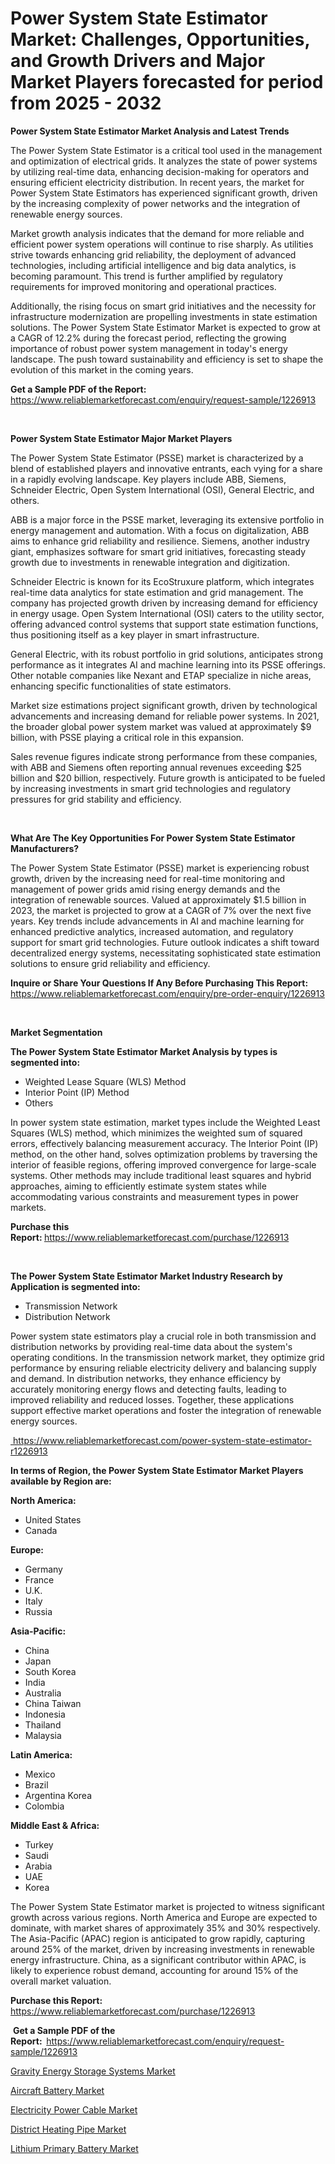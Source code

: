 <p><h1>Power System State Estimator Market: Challenges, Opportunities, and Growth Drivers and Major Market Players forecasted for period from 2025 - 2032</h1></p><p><strong>Power System State Estimator Market Analysis and Latest Trends</strong></p>
<p><p>The Power System State Estimator is a critical tool used in the management and optimization of electrical grids. It analyzes the state of power systems by utilizing real-time data, enhancing decision-making for operators and ensuring efficient electricity distribution. In recent years, the market for Power System State Estimators has experienced significant growth, driven by the increasing complexity of power networks and the integration of renewable energy sources.</p><p>Market growth analysis indicates that the demand for more reliable and efficient power system operations will continue to rise sharply. As utilities strive towards enhancing grid reliability, the deployment of advanced technologies, including artificial intelligence and big data analytics, is becoming paramount. This trend is further amplified by regulatory requirements for improved monitoring and operational practices.</p><p>Additionally, the rising focus on smart grid initiatives and the necessity for infrastructure modernization are propelling investments in state estimation solutions. The Power System State Estimator Market is expected to grow at a CAGR of 12.2% during the forecast period, reflecting the growing importance of robust power system management in today's energy landscape. The push toward sustainability and efficiency is set to shape the evolution of this market in the coming years.</p></p>
<p><strong>Get a Sample PDF of the Report:&nbsp;</strong> <a href="https://www.reliablemarketforecast.com/enquiry/request-sample/1226913?utm_campaign=1097&utm_medium=2&utm_source=Github&utm_content=ia&utm_term=13022025&utm_id=power-system-state-estimator">https://www.reliablemarketforecast.com/enquiry/request-sample/1226913</a></p>
<p>&nbsp;</p>
<p><strong>Power System State Estimator Major Market Players</strong></p>
<p><p>The Power System State Estimator (PSSE) market is characterized by a blend of established players and innovative entrants, each vying for a share in a rapidly evolving landscape. Key players include ABB, Siemens, Schneider Electric, Open System International (OSI), General Electric, and others.</p><p>ABB is a major force in the PSSE market, leveraging its extensive portfolio in energy management and automation. With a focus on digitalization, ABB aims to enhance grid reliability and resilience. Siemens, another industry giant, emphasizes software for smart grid initiatives, forecasting steady growth due to investments in renewable integration and digitization.</p><p>Schneider Electric is known for its EcoStruxure platform, which integrates real-time data analytics for state estimation and grid management. The company has projected growth driven by increasing demand for efficiency in energy usage. Open System International (OSI) caters to the utility sector, offering advanced control systems that support state estimation functions, thus positioning itself as a key player in smart infrastructure.</p><p>General Electric, with its robust portfolio in grid solutions, anticipates strong performance as it integrates AI and machine learning into its PSSE offerings. Other notable companies like Nexant and ETAP specialize in niche areas, enhancing specific functionalities of state estimators.</p><p>Market size estimations project significant growth, driven by technological advancements and increasing demand for reliable power systems. In 2021, the broader global power system market was valued at approximately $9 billion, with PSSE playing a critical role in this expansion.</p><p>Sales revenue figures indicate strong performance from these companies, with ABB and Siemens often reporting annual revenues exceeding $25 billion and $20 billion, respectively. Future growth is anticipated to be fueled by increasing investments in smart grid technologies and regulatory pressures for grid stability and efficiency.</p></p>
<p>&nbsp;</p>
<p><strong>What Are The Key Opportunities For Power System State Estimator Manufacturers?</strong></p>
<p><p>The Power System State Estimator (PSSE) market is experiencing robust growth, driven by the increasing need for real-time monitoring and management of power grids amid rising energy demands and the integration of renewable sources. Valued at approximately $1.5 billion in 2023, the market is projected to grow at a CAGR of 7% over the next five years. Key trends include advancements in AI and machine learning for enhanced predictive analytics, increased automation, and regulatory support for smart grid technologies. Future outlook indicates a shift toward decentralized energy systems, necessitating sophisticated state estimation solutions to ensure grid reliability and efficiency.</p></p>
<p><strong>Inquire or Share Your Questions If Any Before Purchasing This Report:</strong> <a href="https://www.reliablemarketforecast.com/enquiry/pre-order-enquiry/1226913?utm_campaign=1097&utm_medium=2&utm_source=Github&utm_content=ia&utm_term=13022025&utm_id=power-system-state-estimator">https://www.reliablemarketforecast.com/enquiry/pre-order-enquiry/1226913</a></p>
<p>&nbsp;</p>
<p><strong>Market Segmentation</strong></p>
<p><strong>The Power System State Estimator Market Analysis by types is segmented into:</strong></p>
<p><ul><li>Weighted Lease Square (WLS) Method</li><li>Interior Point (IP) Method</li><li>Others</li></ul></p>
<p><p>In power system state estimation, market types include the Weighted Least Squares (WLS) method, which minimizes the weighted sum of squared errors, effectively balancing measurement accuracy. The Interior Point (IP) method, on the other hand, solves optimization problems by traversing the interior of feasible regions, offering improved convergence for large-scale systems. Other methods may include traditional least squares and hybrid approaches, aiming to efficiently estimate system states while accommodating various constraints and measurement types in power markets.</p></p>
<p><strong>Purchase this Report:&nbsp;</strong><a href="https://www.reliablemarketforecast.com/purchase/1226913?utm_campaign=1097&utm_medium=2&utm_source=Github&utm_content=ia&utm_term=13022025&utm_id=power-system-state-estimator">https://www.reliablemarketforecast.com/purchase/1226913</a></p>
<p>&nbsp;</p>
<p><strong>The Power System State Estimator Market Industry Research by Application is segmented into:</strong></p>
<p><ul><li>Transmission Network</li><li>Distribution Network</li></ul></p>
<p><p>Power system state estimators play a crucial role in both transmission and distribution networks by providing real-time data about the system's operating conditions. In the transmission network market, they optimize grid performance by ensuring reliable electricity delivery and balancing supply and demand. In distribution networks, they enhance efficiency by accurately monitoring energy flows and detecting faults, leading to improved reliability and reduced losses. Together, these applications support effective market operations and foster the integration of renewable energy sources.</p></p>
<p><a href="https://www.reliablemarketforecast.com/power-system-state-estimator-r1226913?utm_campaign=1097&utm_medium=2&utm_source=Github&utm_content=ia&utm_term=13022025&utm_id=power-system-state-estimator">&nbsp;https://www.reliablemarketforecast.com/power-system-state-estimator-r1226913</a></p>
<p><strong>In terms of Region, the Power System State Estimator Market Players available by Region are:</strong></p>
<p>
    <p> <strong> North America: </strong>
        <ul>
            <li>United States</li>
            <li>Canada</li>
        </ul>
        </p> 
    <p> <strong> Europe: </strong>
        <ul>
            <li>Germany</li>
            <li>France</li>
            <li>U.K.</li>
            <li>Italy</li>
            <li>Russia</li>
        </ul>
        </p> 
    <p> <strong> Asia-Pacific: </strong>
        <ul>
            <li>China</li>
            <li>Japan</li>
            <li>South Korea</li>
            <li>India</li>
            <li>Australia</li>
            <li>China Taiwan</li>
            <li>Indonesia</li>
            <li>Thailand</li>
            <li>Malaysia</li>
        </ul>
        </p> 
    <p> <strong> Latin America: </strong>
        <ul>
            <li>Mexico</li>
            <li>Brazil</li>
            <li>Argentina Korea</li>
            <li>Colombia</li>
        </ul>
        </p> 
    <p> <strong> Middle East & Africa: </strong>
        <ul>
            <li>Turkey</li>
            <li>Saudi</li>
            <li>Arabia</li>
            <li>UAE</li>
            <li>Korea</li>
        </ul>
    </p>
    </p>
<p><p>The Power System State Estimator market is projected to witness significant growth across various regions. North America and Europe are expected to dominate, with market shares of approximately 35% and 30% respectively. The Asia-Pacific (APAC) region is anticipated to grow rapidly, capturing around 25% of the market, driven by increasing investments in renewable energy infrastructure. China, as a significant contributor within APAC, is likely to experience robust demand, accounting for around 15% of the overall market valuation.</p></p>
<p><strong>Purchase this Report: </strong><a href="https://www.reliablemarketforecast.com/purchase/1226913?utm_campaign=1097&utm_medium=2&utm_source=Github&utm_content=ia&utm_term=13022025&utm_id=power-system-state-estimator">https://www.reliablemarketforecast.com/purchase/1226913</a></p>
<p>&nbsp;<strong>Get a Sample PDF of the Report:&nbsp;&nbsp;</strong><a href="https://www.reliablemarketforecast.com/enquiry/request-sample/1226913?utm_campaign=1097&utm_medium=2&utm_source=Github&utm_content=ia&utm_term=13022025&utm_id=power-system-state-estimator">https://www.reliablemarketforecast.com/enquiry/request-sample/1226913</a></p>
<p><strong></strong></p>
<p><p><a href="https://github.com/zsibaqalia/Market-Research-Report-List-1/blob/main/gravity-energy-storage-systems-market.md?utm_campaign=1097&utm_medium=2&utm_source=Github&utm_content=ia&utm_term=13022025&utm_id=power-system-state-estimator">Gravity Energy Storage Systems Market</a></p><p><a href="https://github.com/kovasovitzzg/Market-Research-Report-List-1/blob/main/aircraft-battery-market.md?utm_campaign=1097&utm_medium=2&utm_source=Github&utm_content=ia&utm_term=13022025&utm_id=power-system-state-estimator">Aircraft Battery Market</a></p><p><a href="https://github.com/raaschadonle/Market-Research-Report-List-1/blob/main/electricity-power-cable-market.md?utm_campaign=1097&utm_medium=2&utm_source=Github&utm_content=ia&utm_term=13022025&utm_id=power-system-state-estimator">Electricity Power Cable Market</a></p><p><a href="https://github.com/aarajlyre/Market-Research-Report-List-1/blob/main/district-heating-pipe-market.md?utm_campaign=1097&utm_medium=2&utm_source=Github&utm_content=ia&utm_term=13022025&utm_id=power-system-state-estimator">District Heating Pipe Market</a></p><p><a href="https://github.com/palenjeppecd/Market-Research-Report-List-1/blob/main/lithium-primary-battery-market.md?utm_campaign=1097&utm_medium=2&utm_source=Github&utm_content=ia&utm_term=13022025&utm_id=power-system-state-estimator">Lithium Primary Battery Market</a></p></p>